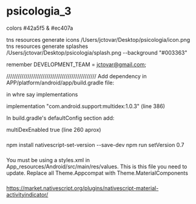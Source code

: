 # psicologia_3

colors #42a5f5 & #ec407a

tns resources generate icons /Users/jctovar/Desktop/psicologia/icon.png 
tns resources generate splashes /Users/jctovar/Desktop/psicologia/splash.png --background "#003363"

remember DEVELOPMENT_TEAM = jctovar@gmail.com;


///////////////////////////////////////////////
Add dependency in APP/platform/android/app/build.gradle file:

in whre say implementations

implementation "com.android.support:multidex:1.0.3" (line 386)

In build.gradle's defaultConfig section add:

multiDexEnabled true (line 260 aprox)
###

npm install nativescript-set-version --save-dev
npm run setVersion 0.7


###
You must be using a styles.xml in App_resources/Android/src/main/res/values. This is this file you need to update. Replace all Theme.Appcompat with Theme.MaterialComponents
###
https://market.nativescript.org/plugins/nativescript-material-activityindicator/